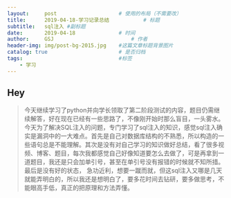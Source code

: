 ```yaml
---
layout:     post   				    # 使用的布局（不需要改）
title:      2019-04-18-学习记录总结			# 标题 
subtitle:   sql注入 #副标题
date:       2019-04-18 				# 时间
author:     GSJ 						# 作者
header-img: img/post-bg-2015.jpg 	#这篇文章标题背景图片
catalog: true 						# 是否归档
tags:								#标签
    - 学习
---
```


## Hey
>今天继续学习了python并向学长领取了第二阶段测试的内容，题目仍需继续解答，好在现在已经有一些思路了，不像刚开始时那么盲目，一头雾水。
今天为了解决SQL注入的问题，专门学习了sql注入的知识，感觉sql注入确实是漏洞中的一大难点。首先是自己对数据库结构的不熟悉，所以构造的一些语句总是不能理解。其次是没有对自己学习的知识做好总结，看了很多视频、博客、题目，每次我都感觉自己好像知道要怎么去做了，可是再拿到一道题目，我还是只会加单引号，甚至在单引号没有报错的时候就不知所措。最后是没有好的状态，
急功近利，想要一蹴而就，但这sql注入又哪是几天就能弄明白的，所以我还是想明白了，要多花时间去钻研，要多做思考，不能眼高手低，真正的把原理和方法弄懂。
